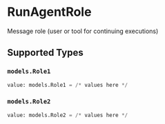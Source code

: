 # RunAgentRole

Message role (user or tool for continuing executions)


## Supported Types

### `models.Role1`

```python
value: models.Role1 = /* values here */
```

### `models.Role2`

```python
value: models.Role2 = /* values here */
```

